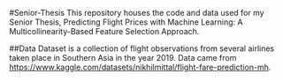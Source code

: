 #Senior-Thesis
This repository houses the code and data used for my Senior Thesis, Predicting Flight Prices with Machine Learning: A Multicollinearity-Based Feature Selection Approach.

##Data
Dataset is a collection of flight observations from several airlines taken place in Southern Asia in the year 2019.
Data came from https://www.kaggle.com/datasets/nikhilmittal/flight-fare-prediction-mh.
